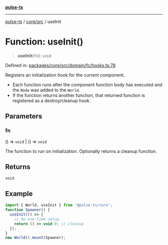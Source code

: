 [**pulse-ts**](../../../README.md)

***

[pulse-ts](../../../README.md) / [core/src](../README.md) / useInit

# Function: useInit()

> **useInit**(`fn`): `void`

Defined in: [packages/core/src/domain/fc/hooks.ts:78](https://github.com/jlehett/pulse-ts/blob/d786433c7cb88fe7c30a7029f46dff58815931cc/packages/core/src/domain/fc/hooks.ts#L78)

Registers an initialization hook for the current component.

- Each function runs after the component function body has executed and the `Node` was added to the `World`.
- If the function returns another function, that returned function is registered as a destroy/cleanup hook.

## Parameters

### fn

() => `void` \| () => `void`

The function to run on initialization. Optionally returns a cleanup function.

## Returns

`void`

## Example

```ts
import { World, useInit } from '@pulse-ts/core';
function Spawner() {
  useInit(() => {
    // do one-time setup
    return () => void 0; // cleanup
  });
}
new World().mount(Spawner);
```
